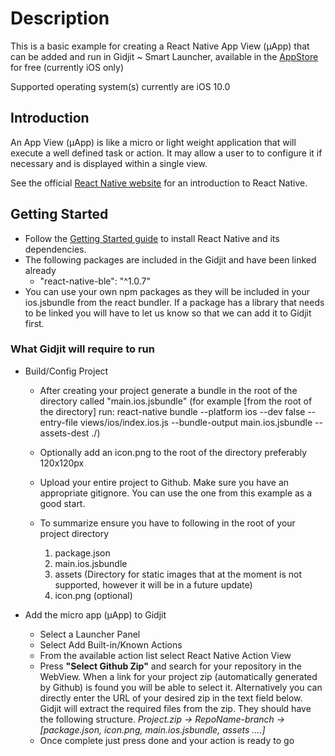 # Description

This is a basic example for creating a React Native App View (μApp) that can be added and run in Gidjit ~ Smart Launcher, available in the [AppStore](https://itunes.apple.com/us/app/gidjit-smart-launcher/id1179176359?at=1001lnP4&mt=8)
 for free (currently iOS only)
 
Supported operating system(s) currently are iOS 10.0
 
## Introduction

An App View (μApp) is like a micro or light weight application that will execute a well defined task or action. It may allow a user to to configure it if necessary and is displayed within a single view.

See the official [React Native website](https://facebook.github.io/react-native/) for an introduction to React Native.

## Getting Started

- Follow the [Getting Started guide](https://facebook.github.io/react-native/docs/getting-started.html) to install React Native and its dependencies.
- The following packages are included in the Gidjit and have been linked already
	* "react-native-ble": "^1.0.7"
- You can use your own npm packages as they will be included in your ios.jsbundle from the react bundler. If a package has a library that needs to be linked you will have to let us know so that we can add it to Gidjit first.  

### What Gidjit will require to run

* Build/Config Project 

	- After creating your project generate a bundle in the root of the directory called "main.ios.jsbundle" (for example [from the root of the directory] run: react-native bundle --platform ios --dev false --entry-file views/ios/index.ios.js --bundle-output main.ios.jsbundle --assets-dest ./)
	- Optionally add an icon.png to the root of the directory preferably 120x120px
	- Upload your entire project to Github. Make sure you have an appropriate gitignore. You can use the one from this example as a good start. 
	- To summarize ensure you have to following in the root of your project directory 
 
		1. package.json
		2. main.ios.jsbundle
		3. assets (Directory for static images that at the moment is not supported, however it will be in a future update)
		4. icon.png (optional)


* Add the micro app (μApp) to Gidjit 
 
	- Select a Launcher Panel
	- Select Add Built-in/Known Actions 
	- From the available action list select React Native Action View
	- Press **"Select Github Zip"** and search for your repository in the WebView. When a link for your project zip (automatically generated by Github) is found you will be able to select it. Alternatively you can directly enter the URL of your desired zip in the text field below. Gidjit will extract the required files from the zip. They should have the following structure. _Project.zip -> RepoName-branch -> [package.json, icon.png, main.ios.jsbundle, assets ....]_
	- Once complete just press done and your action is ready to go
 
 
 
 
 
 

 

 